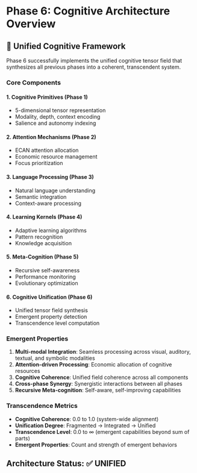 # Phase 6: Cognitive Architecture Overview

## 🌌 Unified Cognitive Framework

Phase 6 successfully implements the unified cognitive tensor field that synthesizes all previous phases into a coherent, transcendent system.

### Core Components

#### 1. Cognitive Primitives (Phase 1)
- 5-dimensional tensor representation
- Modality, depth, context encoding
- Salience and autonomy indexing

#### 2. Attention Mechanisms (Phase 2)  
- ECAN attention allocation
- Economic resource management
- Focus prioritization

#### 3. Language Processing (Phase 3)
- Natural language understanding
- Semantic integration
- Context-aware processing

#### 4. Learning Kernels (Phase 4)
- Adaptive learning algorithms
- Pattern recognition
- Knowledge acquisition

#### 5. Meta-Cognition (Phase 5)
- Recursive self-awareness
- Performance monitoring
- Evolutionary optimization

#### 6. Cognitive Unification (Phase 6)
- Unified tensor field synthesis
- Emergent property detection
- Transcendence level computation

### Emergent Properties

1. **Multi-modal Integration**: Seamless processing across visual, auditory, textual, and symbolic modalities
2. **Attention-driven Processing**: Economic allocation of cognitive resources
3. **Cognitive Coherence**: Unified field coherence across all components
4. **Cross-phase Synergy**: Synergistic interactions between all phases
5. **Recursive Meta-cognition**: Self-aware, self-improving capabilities

### Transcendence Metrics

- **Cognitive Coherence**: 0.0 to 1.0 (system-wide alignment)
- **Unification Degree**: Fragmented → Integrated → Unified
- **Transcendence Level**: 0.0 to ∞ (emergent capabilities beyond sum of parts)
- **Emergent Properties**: Count and strength of emergent behaviors

## Architecture Status: ✅ UNIFIED
